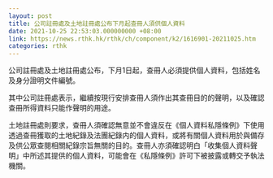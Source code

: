 ```yaml
---
layout: post
title: 公司註冊處及土地註冊處公布下月起查冊人須供個人資料
date: 2021-10-25 22:53:03.000000000 +08:00
link: https://news.rthk.hk/rthk/ch/component/k2/1616901-20211025.htm
categories: rthk
---
```


公司註冊處及土地註冊處公布，下月1日起，查冊人必須提供個人資料，包括姓名及身分證明文件編號。

其中公司註冊處表示，繼續按現行安排查冊人須作出其查冊目的的聲明，以及確認查冊所得資料只能作聲明的用途。

土地註冊處則要求，查冊人須確認無意並不會違反在《個人資料私隱條例》下使用透過查冊獲取的土地紀錄及法團紀錄内的個人資料，或將有關個人資料用於與備存及供公眾查閱相關紀錄宗旨無關的目的。查冊人亦須確認明白「收集個人資料聲明」中所述其提供的個人資料，可能會在《私隱條例》許可下被披露或轉交予執法機關。
